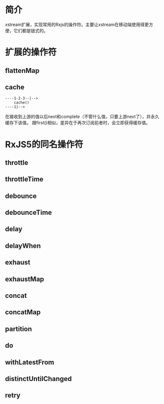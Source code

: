 # 简介
xstream扩展，实现常用的Rxjs的操作符。主要让xstream在移动端使用得更方便，它们都是链式的。


# 扩展的操作符
## flattenMap
## cache
```
----1-2-3--|-->
    cache()
----1|-->
```
在接收到上游的值以后next和complete（不管什么值，只要上游next了），并永久缓存下该值。
跟first()相似，差异在于再次订阅前者时，会立即获得缓存值。



# RxJS5的同名操作符
## throttle
## throttleTime
## debounce
## debounceTime
## delay
## delayWhen
## exhaust
## exhaustMap
## concat
## concatMap
## partition
## do
## withLatestFrom
## distinctUntilChanged
## retry
